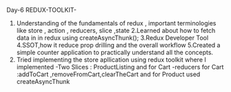 Day-6 
REDUX-TOOLKIT-
1. Understanding of the fundamentals of redux , important terminologies like store , action , reducers, slice ,state
2.Learned about how to fetch data in in redux using createAsyncThunk();
3.Redux Developer Tool
4.SSOT,how it reduce prop drilling and the overall workflow 
5.Created a simple counter application to practically understand all the concepts.
6. Tried implementing the store apllication using redux toolkit where I implemented 
   -Two Slices : ProductListing and for Cart
   -reducers for Cart :addToCart ,removeFromCart,clearTheCart and for Product used createAsyncThunk 
   